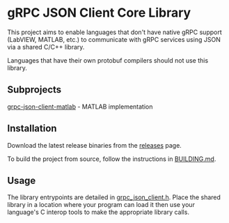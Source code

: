 # gRPC JSON Client Core Library

This project aims to enable languages that don't have native gRPC support (LabVIEW, MATLAB, etc.)
to communicate with gRPC services using JSON via a shared C/C++ library.

Languages that have their own protobuf compilers should not use this library.

## Subprojects

[grpc-json-client-matlab](https://github.com/ni/grpc-json-client-matlab) - MATLAB implementation

## Installation

Download the latest release binaries from the
[releases](https://github.com/ni/grpc-json-client/releases) page.

To build the project from source, follow the instructions in
[BUILDING.md](https://github.com/ni/grpc-json-client/blob/main/BUILDING.md).

## Usage

The library entrypoints are detailed in
[grpc_json_client.h](https://github.com/ni/grpc-json-client/blob/main/include/grpcjsonclient/grpc_json_client.h).
Place the shared library in a location where your program can load it then use your language's C
interop tools to make the appropriate library calls.
